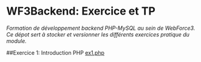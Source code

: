 # WF3Backend: Exercice et TP
*Formation de développement backend PHP-MySQL au sein de WebForce3. Ce dépot sert à stocker et versionner les différents exercices pratique du module.* 

##Exercice 1: Introduction PHP 
[ex1.php](exercices/ex1.php "Introduction à PHP") 
